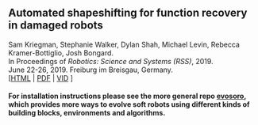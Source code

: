 Automated shapeshifting for function recovery in damaged robots
--------------------
Sam Kriegman, Stephanie Walker, Dylan Shah, Michael Levin, Rebecca Kramer-Bottiglio, Josh Bongard.<br>
In Proceedings of _Robotics: Science and Systems (RSS)_, 2019. <br>
June 22-26, 2019. Freiburg im Breisgau, Germany.<br>
[<a href="https://arxiv.org/abs/1905.09264">HTML</a>  |  <a href="https://arxiv.org/pdf/1905.09264.pdf">PDF</a> | <a href="https://skriegman.github.io/">VID</a> ] <br>


#### For installation instructions please see the more general repo <a href="https://github.com/skriegman/evosoro">evosoro</a>, which provides more ways to evolve soft robots using different kinds of building blocks, environments and algorithms.

